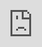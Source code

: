 ```yaml
---
layout: post
title: "골든차일드 '번 잇' 안무 MV"
author: "undefined"
thumbnail: "https://www.allkpop.com/upload/2021/02/content/090504/thumb/1612865089_germainej.jpg"
tags: 
---
```




<div class="video_wrapper" style="padding-top: 56.25%;">
    <iframe id="player" class="main_video" src="https://www.youtube.com/embed/yi9J8jvIUBo" width="100%" height="100%" frameborder="0" allowfullscreen="" style="display: block !important; position: absolute; top: 0px; left: 0px; width: 100%; height: 100%;"></iframe>
</div>


골든 차일드가 `번 잇`의 안무 뮤직비디오를 삭제했다.

위의 MV에서 골든차일드는 다섯 번째 미니앨범 `YES`의 타이틀곡 무대를 공개하며, `번 잇`은 사랑하는 사람을 보호하고 힘든 순간 고통에서 벗어나게 하고 싶은 마음을 담았다.

위에 있는 `번 잇`의 골든차일드의 안무 MV를 보시고, 혹시 놓치셨다면 여기서 이전 뮤직비디오를 보시기 바랍니다.